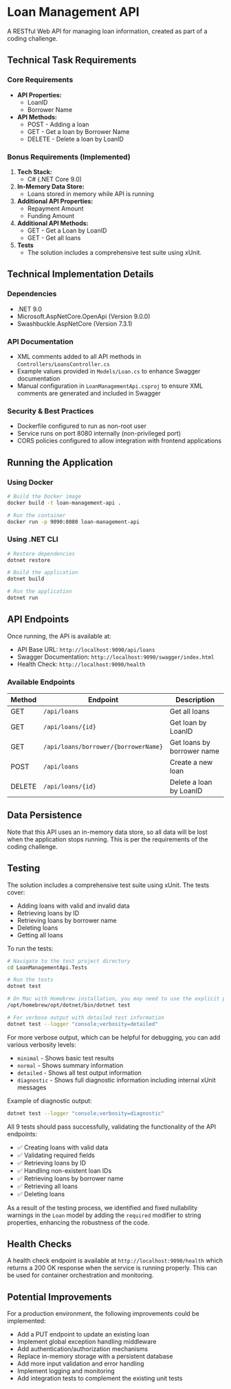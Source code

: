 # Loan Management API

A RESTful Web API for managing loan information, created as part of a coding challenge.

## Technical Task Requirements

### Core Requirements
- **API Properties:**
  - LoanID
  - Borrower Name
- **API Methods:**
  - POST - Adding a loan
  - GET - Get a loan by Borrower Name
  - DELETE - Delete a loan by LoanID

### Bonus Requirements (Implemented)
1. **Tech Stack:**
   - C# (.NET Core 9.0)
2. **In-Memory Data Store:**
   - Loans stored in memory while API is running
3. **Additional API Properties:**
   - Repayment Amount
   - Funding Amount
4. **Additional API Methods:**
   - GET - Get a Loan by LoanID
   - GET - Get all loans
5. **Tests**
   - The solution includes a comprehensive test suite using xUnit.

## Technical Implementation Details

### Dependencies
- .NET 9.0
- Microsoft.AspNetCore.OpenApi (Version 9.0.0)
- Swashbuckle.AspNetCore (Version 7.3.1)

### API Documentation
- XML comments added to all API methods in `Controllers/LoansController.cs`
- Example values provided in `Models/Loan.cs` to enhance Swagger documentation
- Manual configuration in `LoanManagementApi.csproj` to ensure XML comments are generated and included in Swagger

### Security & Best Practices
- Dockerfile configured to run as non-root user
- Service runs on port 8080 internally (non-privileged port)
- CORS policies configured to allow integration with frontend applications

## Running the Application

### Using Docker
```bash
# Build the Docker image
docker build -t loan-management-api .

# Run the container
docker run -p 9090:8080 loan-management-api
```

### Using .NET CLI
```bash
# Restore dependencies
dotnet restore

# Build the application
dotnet build

# Run the application
dotnet run
```

## API Endpoints

Once running, the API is available at:
- API Base URL: `http://localhost:9090/api/loans`
- Swagger Documentation: `http://localhost:9090/swagger/index.html`
- Health Check: `http://localhost:9090/health`

### Available Endpoints

| Method | Endpoint | Description |
|--------|----------|-------------|
| GET | `/api/loans` | Get all loans |
| GET | `/api/loans/{id}` | Get loan by LoanID |
| GET | `/api/loans/borrower/{borrowerName}` | Get loans by borrower name |
| POST | `/api/loans` | Create a new loan |
| DELETE | `/api/loans/{id}` | Delete a loan by LoanID |

## Data Persistence

Note that this API uses an in-memory data store, so all data will be lost when the application stops running. This is per the requirements of the coding challenge.

## Testing

The solution includes a comprehensive test suite using xUnit. The tests cover:

- Adding loans with valid and invalid data
- Retrieving loans by ID
- Retrieving loans by borrower name
- Deleting loans
- Getting all loans

To run the tests:

```bash
# Navigate to the test project directory
cd LoanManagementApi.Tests

# Run the tests
dotnet test

# On Mac with Homebrew installation, you may need to use the explicit path
/opt/homebrew/opt/dotnet/bin/dotnet test

# For verbose output with detailed test information
dotnet test --logger "console;verbosity=detailed"
```

For more verbose output, which can be helpful for debugging, you can add various verbosity levels:
- `minimal` - Shows basic test results
- `normal` - Shows summary information
- `detailed` - Shows all test output information
- `diagnostic` - Shows full diagnostic information including internal xUnit messages

Example of diagnostic output:
```bash
dotnet test --logger "console;verbosity=diagnostic"
```

All 9 tests should pass successfully, validating the functionality of the API endpoints:
- ✅ Creating loans with valid data
- ✅ Validating required fields
- ✅ Retrieving loans by ID
- ✅ Handling non-existent loan IDs
- ✅ Retrieving loans by borrower name
- ✅ Retrieving all loans
- ✅ Deleting loans

As a result of the testing process, we identified and fixed nullability warnings in the `Loan` model by adding the `required` modifier to string properties, enhancing the robustness of the code.

## Health Checks

A health check endpoint is available at `http://localhost:9090/health` which returns a 200 OK response when the service is running properly. This can be used for container orchestration and monitoring.

## Potential Improvements

For a production environment, the following improvements could be implemented:

* Add a PUT endpoint to update an existing loan
* Implement global exception handling middleware
* Add authentication/authorization mechanisms
* Replace in-memory storage with a persistent database
* Add more input validation and error handling
* Implement logging and monitoring
* Add integration tests to complement the existing unit tests